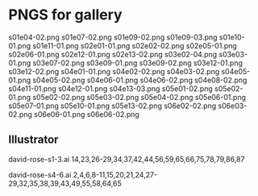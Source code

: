 # PNGS for gallery

s01e04-02.png
s01e07-02.png
s01e09-02.png
s01e09-03.png
s01e10-01.png
s01e11-01.png
s02e01-01.png
s02e02-02.png
s02e05-01.png
s02e06-01.png
s02e12-01.png
s02e13-02.png
s03e02-04.png
s03e03-01.png
s03e07-02.png
s03e09-01.png
s03e09-02.png
s03e12-01.png
s03e12-02.png
s04e01-01.png
s04e02-02.png
s04e03-02.png
s04e05-01.png
s04e05-02.png
s04e06-01.png
s04e06-02.png
s04e08-02.png
s04e11-01.png
s04e12-01.png
s04e13-03.png
s05e01-02.png
s05e02-01.png
s05e02-02.png
s05e03-02.png
s05e04-02.png
s05e06-01.png
s05e07-01.png
s05e10-01.png
s05e13-02.png
s06e02-02.png
s06e03-02.png
s06e06-01.png
s06e06-02.png

## Illustrator

david-rose-s1-3.ai
14,23,26-29,34,37,42,44,56,59,65,66,75,78,79,86,87


david-rose-s4-6.ai
2,4,6,8-11,15,20,21,24,27-29,32,35,38,39,43,49,55,58,64,65


